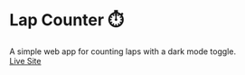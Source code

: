 # Lap Counter ⏱️
A simple web app for counting laps with a dark mode toggle.  
[Live Site](https://draganjonceski.github.io/Counter-Web-Site/)
